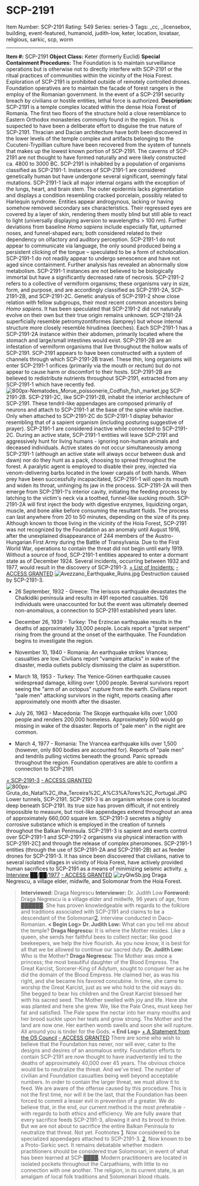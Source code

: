 # SCP-2191
Item Number: SCP-2191
Rating: 549
Series: series-3
Tags: _cc, _licensebox, building, event-featured, humanoid, judith-low, keter, location, lovataar, religious, sarkic, scp, worm

---

**Item #:** SCP-2191
**Object Class:** Keter (formerly Euclid)
**Special Containment Procedures:** The Foundation is to maintain surveillance operations but is otherwise not to directly interfere with SCP-2191 or the ritual practices of communities within the vicinity of the Hoia Forest. Exploration of SCP-2191 is prohibited outside of remotely controlled drones. Foundation operatives are to maintain the facade of forest rangers in the employ of the Romanian government. In the event of a SCP-2191 security breach by civilians or hostile entities, lethal force is authorized.
**Description:** SCP-2191 is a temple complex located within the dense Hoia Forest of Romania. The first two floors of the structure hold a close resemblance to Eastern Orthodox monasteries commonly found in the region. This is suspected to have been a deliberate effort to disguise the true nature of SCP-2191. Thracian and Dacian architecture have both been discovered in the lower levels of the temple complex and artifacts belonging to the Cucuteni-Trypillian culture have been recovered from the system of tunnels that makes up the lowest known portion of SCP-2191. The caverns of SCP-2191 are not thought to have formed naturally and were likely constructed ca. 4800 to 3000 BC.
SCP-2191 is inhabited by a population of organisms classified as SCP-2191-1. Instances of SCP-2191-1 are considered genetically human but have undergone several significant, seemingly fatal mutations. SCP-2191-1 lack all major internal organs with the exception of the lungs, heart, and brain stem. The outer epidermis lacks pigmentation and displays a condition resembling cracked porcelain, possibly related to Harlequin syndrome. Entities appear androgynous, lacking or having somehow removed secondary sex characteristics. Their regressed eyes are covered by a layer of skin, rendering them mostly blind but still able to react to light (universally displaying aversion to wavelengths > 100 nm). Further deviations from baseline _Homo sapiens_ include especially flat, upturned noses, and funnel-shaped ears; both considered related to their dependency on olfactory and auditory perception. SCP-2191-1 do not appear to communicate via language, the only sound produced being a persistent clicking of the tongue – speculated to be a form of echolocation.
SCP-2191-1 do not readily appear to undergo senescence and have not aged since containment. Further analysis has revealed an abnormally slow metabolism. SCP-2191-1 instances are not believed to be biologically immortal but have a significantly decreased rate of necrosis.
SCP-2191-2 refers to a collective of vermiform organisms; these organisms vary in size, form, and purpose, and are accordingly classified as SCP-2191-2A, SCP-2191-2B, and SCP-2191-2C. Genetic analysis of SCP-2191-2 show close relation with fellow subgroups, their most recent common ancestors being _Homo sapiens_. It has been speculated that SCP-2191-2 did not naturally evolve on their own but their true origin remains unknown.
SCP-2191-2A superficially resemble petromyzontiformes (lamprey) but whose internal structure more closely resemble hirudinea (leeches). Each SCP-2191-1 has a SCP-2191-2A instance within their abdomen, primarily located where the stomach and large/small intestines would exist.
SCP-2191-2B are an infestation of vermiform organisms that live throughout the hollow walls of SCP-2191. SCP-2191 appears to have been constructed with a system of channels through which SCP-2191-2B travel. These thin, long organisms will enter SCP-2191-1 orifices (primarily via the mouth or rectum) but do not appear to cause harm or discomfort to their hosts. SCP-2191-2B are believed to redistribute nutrients throughout SCP-2191, extracted from any SCP-2191-1 which have recently fed.
![800px-Nematodes_Morue_poissonerie_Codfish_fish_market.jpg](https://upload.wikimedia.org/wikipedia/commons/thumb/3/39/Nematodes_Morue_poissonerie_Codfish_fish_market.jpg/800px-Nematodes_Morue_poissonerie_Codfish_fish_market.jpg)
SCP-2191-2B.
SCP-2191-2C, like SCP-2191-2B, inhabit the interior architecture of SCP-2191. These tendril-like appendages are composed primarily of neurons and attach to SCP-2191-1 at the base of the spine while inactive. Only when attached to SCP-2191-2C do SCP-2191-1 display behavior resembling that of a sapient organism (including posturing suggestive of prayer). SCP-2191-1 are considered inactive while connected to SCP-2191-2C.
During an active state, SCP-2191-1 entities will leave SCP-2191 and aggressively hunt for living humans - ignoring non-human animals and deceased individuals. Active states do not occur simultaneously among SCP-2191-1 (although an active state will always occur between dusk and dawn) nor do they hunt as a pack, choosing to spread throughout the forest. A paralytic agent is employed to disable their prey, injected via venom-delivering barbs located in the lower carpals of both hands.
When prey have been successfully incapacitated, SCP-2191-1 will open its mouth and widen its throat, unhinging its jaw in the process. SCP-2191-2A will then emerge from SCP-2191-1's interior cavity, initiating the feeding process by latching to the victim's neck via a toothed, funnel-like sucking mouth. SCP-2191-2A will first inject the body with digestive enzymes, liquidizing organ, muscle, and bone alike before consuming the resultant fluids. The process can last anywhere from 20 to 50 minutes, depending on the size of its prey.
Although known to those living in the vicinity of the Hoia Forest, SCP-2191 was not recognized by the Foundation as an anomaly until August 1916, after the unexplained disappearance of 244 members of the Austro-Hungarian First Army during the Battle of Transylvania. Due to the First World War, operations to contain the threat did not begin until early 1919. Without a source of food, SCP-2191-1 entities appeared to enter a dormant state as of December 1924.
Several incidents, occurring between 1932 and 1977, would result in the discovery of SCP-2191-3.
[\+ List of Incidents:](javascript:;)
[\- ACCESS GRANTED](javascript:;)
![Avezzano_Earthquake_Ruins.jpg](https://scp-wiki.wdfiles.com/local--files/scp-2191/Avezzano_Earthquake_Ruins.jpg)
Destruction caused by SCP-2191-3.
  * 26 September, 1932 - Greece: The Ierissos earthquake devastates the Chalkidiki peninsula and results in 491 reported casualties. 126 individuals were unaccounted for but the event was ultimately deemed non-anomalous, a connection to SCP-2191 established years later.

  * December 26, 1939 - Turkey: The Erzincan earthquake results in the deaths of approximately 33,000 people. Locals report a "great serpent" rising from the ground at the onset of the earthquake. The Foundation begins to investigate the region.

  * November 10, 1940 - Romania: An earthquake strikes Vrancea; casualties are low. Civilians report "vampire attacks" in wake of the disaster, media outlets publicly dismissing the claim as superstition.

  * March 18, 1953 - Turkey: The Yenice-Gönen earthquake causes widespread damage, killing over 1,000 people. Several survivors report seeing the "arm of an octopus" rupture from the earth. Civilians report "pale men" attacking survivors in the night, reports ceasing after approximately one month after the disaster.

  * July 26, 1963 - Macedonia: The Skopje earthquake kills over 1,000 people and renders 200,000 homeless. Approximately 500 would go missing in wake of the disaster. Reports of "pale men" in the night are common.

  * March 4, 1977 - Romania: The Vrancea earthquake kills over 1,500 (however, only 800 bodies are accounted for). Reports of "pale men" and tendrils pulling victims beneath the ground. Panic spreads throughout the region. Foundation operatives are able to confirm a connection to SCP-2191.

[\+ SCP-2191-3](javascript:;)
[\- ACCESS GRANTED](javascript:;)
![800px-Gruta_do_Natal%2C_ilha_Terceira%2C_A%C3%A7ores%2C_Portugal.JPG](https://scp-wiki.wdfiles.com/local--files/scp-2191/800px-Gruta_do_Natal%2C_ilha_Terceira%2C_A%C3%A7ores%2C_Portugal.JPG)
Lower tunnels, SCP-2191.
SCP-2191-3 is an organism whose core is located deep beneath SCP-2191. Its true size has proven difficult, if not entirely impossible to measure, but root-like appendages extend throughout an area of approximately 660,000 square km. SCP-2191-3 secretes a highly corrosive substance which is employed in the creation of tunnels throughout the Balkan Peninsula.
SCP-2191-3 is sapient and exerts control over SCP-2191-1 and SCP-2191-2 organisms via physical interaction with SCP-2191-2C[1](javascript:;) and through the release of complex pheromones. SCP-2191-1 entities (through the use of SCP-2191-2A and SCP-2191-2B) act as feeder drones for SCP-2191-3.
It has since been discovered that civilians, native to several isolated villages in vicinity of Hoia Forest, have actively provided human sacrifices to SCP-2191 as a means of minimizing seismic activity.
[\+ Interview ██/██/1977](javascript:;)
[\- ACCESS GRANTED](javascript:;)
![zyQlwSb.jpg](https://i.imgur.com/zyQlwSb.jpg)
Draga Negrescu, a village elder, midwife, and Solomonar from the Hoia Forest.
> **Interviewed:** Draga Negrescu
> **Interviewer:** Dr. Judith Low
> **Foreword:** Draga Negrescu is a village elder and midwife, 96 years of age, from ██████. She has proven knowledgeable with regards to the folklore and traditions associated with SCP-2191 and claims to be a descendant of the Solomonari[2](javascript:;). Interview conducted in Daco-Romanian.
> **< Begin Log>**
> **Dr. Judith Low:** What can you tell me about the temple?
> **Draga Negrescu:** It is where the Mother resides. Like a queen, she sends her faithful bees to collect nectar; like good beekeepers, we help the hive flourish. As you now know, it is best for all that we be allowed to continue our sacred duty.
> **Dr. Judith Low:** Who is the Mother?
> **Draga Negrescu:** The Mother was once a princess; the most beautiful daughter of the Blood Empress. The Great Karcist, Sorcerer-King of Adytum, sought to conquer her as he did the domain of the Blood Empress. He claimed her, as was his right, and she became his favored concubine. In time, she came to worship the Great Karcist, just as we who hold to the old ways do. She begged to bear his children and the Great Karcist blessed her with his sacred seed.
> The Mother swelled with joy and life. Here she was planted and here she grew. We, like the Pale Ones, must keep her fat and satisfied. The Pale spew the nectar into her many mouths and her brood suckle upon her teats and grow strong.
> The Mother and the land are now one. Her earthen womb swells and soon she will rupture. All around you is tinder for the Gods.
> **< End Log>**
[\+ A Statement from the O5 Council](javascript:;)
[\- ACCESS GRANTED](javascript:;)
> There are some who wish to believe that the Foundation has never, nor will ever, cater to the designs and desires of an anomalous entity. Foundation efforts to contain SCP-2191 are now thought to have inadvertently led to the deaths of approximately 40,000 over 45 years.
> The obvious choice would be to neutralize the threat.
> And we've tried. The number of civilian and Foundation casualties being well beyond acceptable numbers.
> In order to contain the larger threat, we must allow it to feed. We are aware of the offense caused by this procedure. This is not the first time, nor will it be the last, that the Foundation has been forced to commit a lesser evil in prevention of a greater. We do believe that, in the end, our current method is the most preferable - with regards to both ethics and efficiency.
> We are fully aware that every sacrifice feeds SCP-2191-3, allowing it and its brood to thrive.
> But we are not about to sacrifice the entire Balkan Peninsula to neutralize that threat.
> Not yet.
Footnotes
[1](javascript:;). Now considered to be specialized appendages attached to SCP-2191-3.
[2](javascript:;). Now known to be a Proto-Sarkic sect. It remains debatable whether modern practitioners should be considered true Solomonari, in event of what has been learned at SCP-████. Modern practitioners are located in isolated pockets throughout the Carpathians, with little to no connection with one another. The religion, in its current state, is an amalgam of local folk traditions and Solomonari blood rituals.
